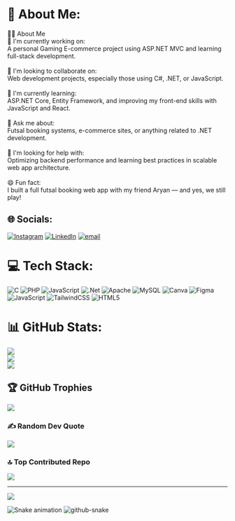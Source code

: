 # 💫 About Me:
👨‍💻 About Me<br>🔭 I'm currently working on:<br>A personal Gaming E-commerce project using ASP.NET MVC and learning full-stack development.<br><br>🤝 I'm looking to collaborate on:<br>Web development projects, especially those using C#, .NET, or JavaScript.<br><br>🧠 I'm currently learning:<br>ASP.NET Core, Entity Framework, and improving my front-end skills with JavaScript and React.<br><br>💬 Ask me about:<br>Futsal booking systems, e-commerce sites, or anything related to .NET development.<br><br>🤔 I'm looking for help with:<br>Optimizing backend performance and learning best practices in scalable web app architecture.<br><br>😄 Fun fact:<br>I built a full futsal booking web app with my friend Aryan — and yes, we still play!


## 🌐 Socials:
[![Instagram](https://img.shields.io/badge/Instagram-%23E4405F.svg?logo=Instagram&logoColor=white)](https://instagram.com/mini_enemy) [![LinkedIn](https://img.shields.io/badge/LinkedIn-%230077B5.svg?logo=linkedin&logoColor=white)](https://linkedin.com/in/jatinbansal01) [![email](https://img.shields.io/badge/Email-D14836?logo=gmail&logoColor=white)](mailto:jatin.bansal12437@gmail.com) 

# 💻 Tech Stack:
![C](https://img.shields.io/badge/c-%2300599C.svg?style=for-the-badge&logo=c&logoColor=white) ![PHP](https://img.shields.io/badge/php-%23777BB4.svg?style=for-the-badge&logo=php&logoColor=white) ![JavaScript](https://img.shields.io/badge/javascript-%23323330.svg?style=for-the-badge&logo=javascript&logoColor=%23F7DF1E) ![.Net](https://img.shields.io/badge/.NET-5C2D91?style=for-the-badge&logo=.net&logoColor=white) ![Apache](https://img.shields.io/badge/apache-%23D42029.svg?style=for-the-badge&logo=apache&logoColor=white) ![MySQL](https://img.shields.io/badge/mysql-4479A1.svg?style=for-the-badge&logo=mysql&logoColor=white) ![Canva](https://img.shields.io/badge/Canva-%2300C4CC.svg?style=for-the-badge&logo=Canva&logoColor=white) ![Figma](https://img.shields.io/badge/figma-%23F24E1E.svg?style=for-the-badge&logo=figma&logoColor=white) ![JavaScript](https://img.shields.io/badge/javascript-%23323330.svg?style=for-the-badge&logo=javascript&logoColor=%23F7DF1E) ![TailwindCSS](https://img.shields.io/badge/tailwindcss-%2338B2AC.svg?style=for-the-badge&logo=tailwind-css&logoColor=white) ![HTML5](https://img.shields.io/badge/html5-%23E34F26.svg?style=for-the-badge&logo=html5&logoColor=white)
# 📊 GitHub Stats:
![](https://github-readme-stats.vercel.app/api?username=MiniEnemy&theme=dark&hide_border=false&include_all_commits=true&count_private=true)<br/>
![](https://nirzak-streak-stats.vercel.app/?user=MiniEnemy&theme=dark&hide_border=false)<br/>
![](https://github-readme-stats.vercel.app/api/top-langs/?username=MiniEnemy&theme=dark&hide_border=false&include_all_commits=true&count_private=true&layout=compact)

## 🏆 GitHub Trophies
![](https://github-profile-trophy.vercel.app/?username=MiniEnemy&theme=radical&no-frame=false&no-bg=true&margin-w=4)

### ✍️ Random Dev Quote
![](https://quotes-github-readme.vercel.app/api?type=horizontal&theme=radical)

### 🔝 Top Contributed Repo
![](https://github-contributor-stats.vercel.app/api?username=MiniEnemy&limit=5&theme=dark&combine_all_yearly_contributions=true)

---
[![](https://visitcount.itsvg.in/api?id=MiniEnemy&icon=1&color=0)](https://visitcount.itsvg.in)
<br clear="both">

<img src="https://raw.githubusercontent.com/MiniEnemy/MiniEnemy/output/snake.svg" alt="Snake animation" />

<picture>
  <source media="(prefers-color-scheme: dark)" srcset="https://raw.githubusercontent.com/MiniEnemy/MiniEnemy/output/github-snake-dark.svg" />
  <source media="(prefers-color-scheme: light)" srcset="https://raw.githubusercontent.com/MiniEnemy/MiniEnemy/output/github-snake.svg" />
  <img alt="github-snake" src="https://raw.githubusercontent.com/MiniEnemy/MiniEnemy/output/github-snake.svg" />
</picture>

